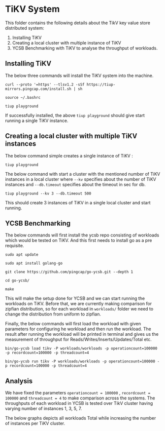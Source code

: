 
# TiKV System

This folder contains the following details about the TikV key value store distributed system:
1. Installing TiKV
2. Creating a local cluster with multiple instance of TiKV
3. YCSB Benchmarking with TiKV to analyse the throughput of workloads.

## Installing TiKV
The below three commands will install the TiKV system into the machine.
```
curl --proto '=https' --tlsv1.2 -sSf https://tiup-mirrors.pingcap.com/install.sh | sh
```
```
source ~/.bashrc
```
```
tiup playground
```
If successfully installed, the above `tiup playground` should give start running a single TiKV instance.

## Creating a local cluster with multiple TiKV instances
The below command simple creates a single instance of TiKV :
```
tiup playground
```
The below command with start a cluster with the mentioned number of TiKV instances in a local cluster where `--kv` specifies about the number of TiKV instances and `--db.timeout` specifies about the timeout in sec for db.
```
tiup playground --kv 3 --db.timeout 500
```
This should create 3 instances of TiKV in a single local cluster and start running.

## YCSB Benchmarking

The below commands will first install the ycsb repo consisting of workloads which would be tested on TiKV. And this first needs to install go as a pre requisite.
```
sudo apt update
```
```
sudo apt install golang-go
```
```
git clone https://github.com/pingcap/go-ycsb.git --depth 1
```
```
cd go-ycsb/
```
```
make
```
This will make the setup done for YCSB and we can start running the workloads on TiKV. Before that, we are currently making comparison for zipfian distribution, so for each workload in `workloads/` folder we need to change the distribution from uniform to zipfian.

Finally, the below commands will first load the workload with given parameters for configuring he workload and then run the workload. The result after running the workload will be printed in terminal and gives us the measurement of throughput for Reads/Writes/Inserts/Updates/Total etc.
```
bin/go-ycsb load tikv -P workloads/workloads -p operationcount=100000 -p recordcount=100000 -p threadcount=4 
```
```
bin/go-ycsb run tikv -P workloads/workloads -p operationcount=100000 -p recordcount=100000 -p threadcount=4 
```
## Analysis
We have fixed the parameters `operationcount = 100000` ,  `recordcount = 100000` and `threadcount = 4` to make comparison across the systems.
The throughputs of each workload in YCSB is tested over TikV cluster having varying number of instances 1, 3, 5, 7.

The below graphs depicts all workloads Total while increasing the number of instances per TiKV cluster.
